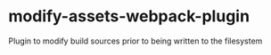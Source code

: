 # modify-assets-webpack-plugin

Plugin to modify build sources prior to being written to the filesystem
